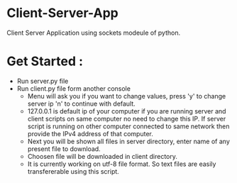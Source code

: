 # Client-Server-App
 Client Server Application using sockets modeule of python.

# Get Started :
  * Run server.py file
  * Run client.py file form another console
    - Menu will ask you if you want to change values, press 'y' to change server ip 'n' to continue with default.
    - 127.0.0.1 is default ip of your computer if you are running server and client scripts on same computer no need to change this IP. If server script is running on other computer connected to same network then provide the IPv4 address of that computer.
    - Next you will be shown all files in server directory, enter name of any present file to download.
    - Choosen file will be downloaded in client directory.
    - It is currently working on utf-8 file format. So text files are easily transfererable using this script.